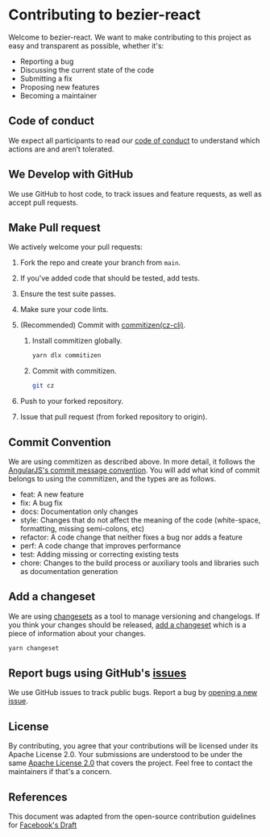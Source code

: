 # Contributing to bezier-react

Welcome to bezier-react. We want to make contributing to this project as easy and transparent as possible, whether it's:

- Reporting a bug
- Discussing the current state of the code
- Submitting a fix
- Proposing new features
- Becoming a maintainer

## Code of conduct

We expect all participants to read our [code of conduct](./CODE_OF_CONDUCT.md) to understand which actions are and aren’t tolerated.

## We Develop with GitHub

We use GitHub to host code, to track issues and feature requests, as well as accept pull requests.

## Make Pull request

We actively welcome your pull requests:

1. Fork the repo and create your branch from `main`.
2. If you've added code that should be tested, add tests.
3. Ensure the test suite passes.
4. Make sure your code lints.
5. (Recommended) Commit with [commitizen(cz-cli)](https://github.com/commitizen/cz-cli).
    1. Install commitizen globally.

        ```bash
        yarn dlx commitizen
        ```

    2. Commit with commitizen.

        ```bash
        git cz
        ```

6. Push to your forked repository.
7. Issue that pull request (from forked repository to origin).

## Commit Convention

We are using commitizen as described above.
In more detail, it follows the [AngularJS's commit message convention](https://github.com/angular/angular.js/blob/master/DEVELOPERS.md#type). You will add what kind of commit belongs to using the commitizen, and the types are as follows.

- feat: A new feature
- fix: A bug fix
- docs: Documentation only changes
- style: Changes that do not affect the meaning of the code (white-space, formatting, missing semi-colons, etc)
- refactor: A code change that neither fixes a bug nor adds a feature
- perf: A code change that improves performance
- test: Adding missing or correcting existing tests
- chore: Changes to the build process or auxiliary tools and libraries such as documentation generation

## Add a changeset

We are using [changesets](https://github.com/changesets/changesets) as a tool to manage versioning and changelogs. If you think your changes should be released, [add a changeset](https://github.com/changesets/changesets/blob/7febb599167234ae071b5d223b80cbc8a9375709/docs/adding-a-changeset.md) which is a piece of information about your changes.

```bash
yarn changeset
```

## Report bugs using GitHub's [issues](https://github.com/channel-io/bezier-react/issues)

We use GitHub issues to track public bugs. Report a bug by [opening a new issue](https://github.com/channel-io/bezier-react/issues/new/choose).

## License

By contributing, you agree that your contributions will be licensed under its Apache License 2.0. Your submissions are understood to be under the same [Apache License 2.0](https://www.apache.org/licenses/LICENSE-2.0) that covers the project. Feel free to contact the maintainers if that's a concern.

## References

This document was adapted from the open-source contribution guidelines for [Facebook's Draft](https://github.com/facebook/draft-js/blob/7b2a6168e651f3a27a0665d43e596d987341b06f/CONTRIBUTING.md)
